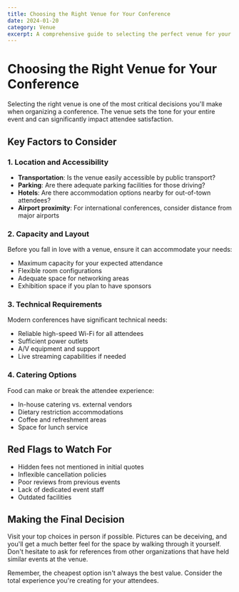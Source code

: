 ```yaml
---
title: Choosing the Right Venue for Your Conference
date: 2024-01-20
category: Venue
excerpt: A comprehensive guide to selecting the perfect venue for your conference, including key factors to consider and common pitfalls to avoid.
---
```


# Choosing the Right Venue for Your Conference

Selecting the right venue is one of the most critical decisions you'll make when organizing a conference. The venue sets the tone for your entire event and can significantly impact attendee satisfaction.

## Key Factors to Consider

### 1. Location and Accessibility

- **Transportation**: Is the venue easily accessible by public transport?
- **Parking**: Are there adequate parking facilities for those driving?
- **Hotels**: Are there accommodation options nearby for out-of-town attendees?
- **Airport proximity**: For international conferences, consider distance from major airports

### 2. Capacity and Layout

Before you fall in love with a venue, ensure it can accommodate your needs:

- Maximum capacity for your expected attendance
- Flexible room configurations
- Adequate space for networking areas
- Exhibition space if you plan to have sponsors

### 3. Technical Requirements

Modern conferences have significant technical needs:

- Reliable high-speed Wi-Fi for all attendees
- Sufficient power outlets
- A/V equipment and support
- Live streaming capabilities if needed

### 4. Catering Options

Food can make or break the attendee experience:

- In-house catering vs. external vendors
- Dietary restriction accommodations
- Coffee and refreshment areas
- Space for lunch service

## Red Flags to Watch For

- Hidden fees not mentioned in initial quotes
- Inflexible cancellation policies
- Poor reviews from previous events
- Lack of dedicated event staff
- Outdated facilities

## Making the Final Decision

Visit your top choices in person if possible. Pictures can be deceiving, and you'll get a much better feel for the space by walking through it yourself. Don't hesitate to ask for references from other organizations that have held similar events at the venue.

Remember, the cheapest option isn't always the best value. Consider the total experience you're creating for your attendees.